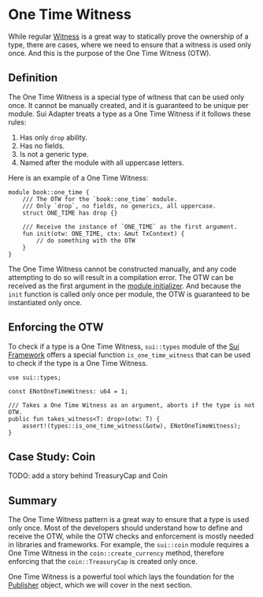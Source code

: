 # One Time Witness

While regular [Witness](./witness-pattern.md) is a great way to statically prove the ownership of a type, there are cases, where we need to ensure that a witness is used only once. And this is the purpose of the One Time Witness (OTW).

<!--
Notes to self:
  - background first or definition first - which one is better?
  - why would someone read this section?
  - if we removed the OTW from docs, then we should give definition first.
-->

## Definition

The One Time Witness is a special type of witness that can be used only once. It cannot be manually created, and it is guaranteed to be unique per module. Sui Adapter treats a type as a One Time Witness if it follows these rules:

1. Has only `drop` ability.
2. Has no fields.
3. Is not a generic type.
4. Named after the module with all uppercase letters.

Here is an example of a One Time Witness:

```move
module book::one_time {
    /// The OTW for the `book::one_time` module.
    /// Only `drop`, no fields, no generics, all uppercase.
    struct ONE_TIME has drop {}

    /// Receive the instance of `ONE_TIME` as the first argument.
    fun init(otw: ONE_TIME, ctx: &mut TxContext) {
        // do something with the OTW
    }
}
```

The One Time Witness cannot be constructed manually, and any code attempting to do so will result in a compilation error. The OTW can be received as the first argument in the [module initializer](./module-initializer.md). And because the `init` function is called only once per module, the OTW is guaranteed to be instantiated only once.

## Enforcing the OTW

To check if a type is a One Time Witness, `sui::types` module of the [Sui Framework](./sui-framework.md) offers a special function `is_one_time_witness` that can be used to check if the type is a One Time Witness.

```move
use sui::types;

const ENotOneTimeWitness: u64 = 1;

/// Takes a One Time Witness as an argument, aborts if the type is not OTW.
public fun takes_witness<T: drop>(otw: T) {
    assert!(types::is_one_time_witness(&otw), ENotOneTimeWitness);
}
```

<!-- ## Background

Before we get to actual definition of the OTW, let's consider a simple example. We want to build a generic implementation of a Coin type, which can be initialized with a witness. A instance of a witness `T` is used to create a new `TreasuryCap<T>` which is then used to mint a new `Coin<T>`.

```move
module book::simple_coin {

    /// Controls the supply of the Coin.
    public struct TreasuryCap<phantom T> has key, store {
        id: UID,
        total_supply: u64,
    }

    /// The Coin type where the `T` is a witness.
    public struct Coin<phantom T> has key, store {
        id: UID,
        value: u64,
    }

    /// Create a new TreasuryCap with a witness.
    /// Vulnerable: we can create multiple TreasuryCap<T> with the same witness.
    public fun new<T: drop>(_: T, ctx: &mut TxContext): TreasuryCap<T> {
        TreasuryCap { id: object::new(ctx), total_supply: 0 }
    }

    /// We use a regular witness to authorize the minting.
    public fun mint<T>(
        treasury: &mut TreasuryCap<T>,
        value: u64,
        ctx: &mut TxContext
    ) {
        treasury.total_supply = treasury.total_supply + value;
        Coin { id: object::new(ctx), value }
    }
}
```

A dishonest developer would be able to create multiple `TreasuryCap`s with the same witness, and mint more `Coin`s than expected. Here is an example of such a malicious module:

```move
module book::simple_coin_cheater {
    /// The Coin witness.
    public struct Move has drop {}

    /// Initialize the TreasuryCap with the Move witness.
    /// ...and do it twice! >_<
    fun init(ctx: &mut TxContext) {
        let treasury_cap = book::simple_coin::new(Move {}, ctx);
        let secret_treasury = book::simple_coin::new(Move {}, ctx);

        transfer::public_transfer(treasury_cap, ctx.sender())
        transfer::public_transfer(secret_treasury, ctx.sender())
    }
}

```

The example above has no protection against issuing multiple `TreasuryCap`s with the same witness, and in real-world application, this creates a problem of trust. If it was a human decision to support a Coin based on this implementation, they would have to make sure that:

- there is only one `TreasuryCap` for a given `T`.
- the module cannot be upgraded to issue more `TreasuryCap`s.
- the module code does not contain any backdoors to issue more `TreasuryCap`s.

However, it is not possible to check any of these conditions inside the Move code. And to prevent the need for trust, Sui introduces the One Time Witness pattern.

## Solving the Coin Problem

To solve the case of multiple `TreasuryCap`s, we can use the One Time Witness pattern. By defining the `COIN_OTW` type as a One Time Witness, we can ensure that the `COIN_OTW` is used only once. The `COIN_OTW` is then used to create a new `TreasuryCap` and mint a new `Coin`.

```move

With

```move
module book::coin_otw {

    /// The One Time Witness for the `book::coin_otw` module.
    struct COIN_OTW has drop {}

    /// Receive the instance of `COIN_OTW` as the first argument.
    fun init(otw: COIN_OTW, ctx: &mut TxContext) {
        let treasury_cap = book::simple_coin::new(COIN_OTW {}, ctx);
        transfer::public_transfer(treasury_cap, ctx.sender())
    }
}
```


 -->
## Case Study: Coin

TODO: add a story behind TreasuryCap and Coin

## Summary

The One Time Witness pattern is a great way to ensure that a type is used only once. Most of the developers should understand how to define and receive the OTW, while the OTW checks and enforcement is mostly needed in libraries and frameworks. For example, the `sui::coin` module requires a One Time Witness in the `coin::create_currency` method, therefore enforcing that the `coin::TreasuryCap` is created only once.

One Time Witness is a powerful tool which lays the foundation for the [Publisher](./publisher.md) object, which we will cover in the next section.

<!--

## Questions
- What other ways could be used to prevent multiple `TreasuryCap`s?
- Are there any other ways to use the OTW?

 -->
